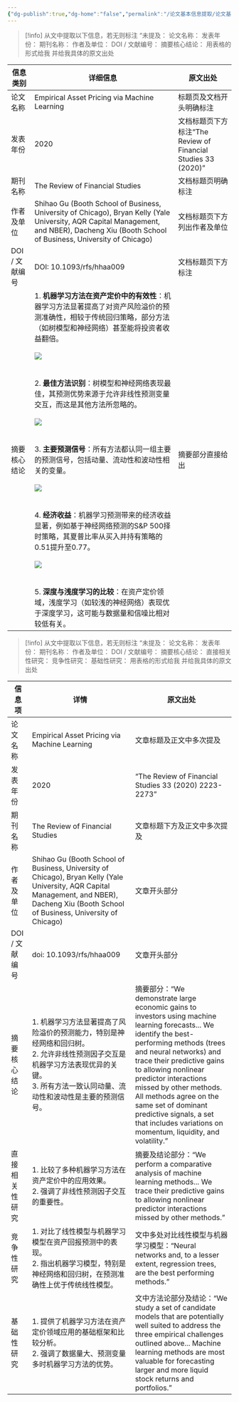 ```yaml
---
{"dg-publish":true,"dg-home":"false","permalink":"/论文基本信息提取/论文基本信息提取-文心一言/","tags":["gardenEntry"],"dgPassFrontmatter":true,"created":"2025-06-15T22:19:47.936+08:00"}
---
```



> [!info]
> 从文中提取以下信息，若无则标注 “未提及： 
> 论文名称： 
> 发表年份： 
> 期刊名称： 
> 作者及单位： 
> DOI / 文献编号： 
> 摘要核心结论： 
> 用表格的形式给我
> 并给我具体的原文出处

|信息类别|详细信息|原文出处|
|---|---|---|
|论文名称|Empirical Asset Pricing via Machine Learning|标题页及文档开头明确标注|
|发表年份|2020|文档标题页下方标注“The Review of Financial Studies 33 (2020)”|
|期刊名称|The Review of Financial Studies|文档标题页明确标注|
|作者及单位|Shihao Gu (Booth School of Business, University of Chicago), Bryan Kelly (Yale University, AQR Capital Management, and NBER), Dacheng Xiu (Booth School of Business, University of Chicago)|文档标题页下方列出作者及单位|
|DOI / 文献编号|DOI: 10.1093/rfs/hhaa009|文档标题页下方标注|
|摘要核心结论|1. **机器学习方法在资产定价中的有效性**：机器学习方法显著提高了对资产风险溢价的预测准确性，相较于传统回归策略，部分方法（如树模型和神经网络）甚至能将投资者收益翻倍。<br><br>![](https://nlp-eb.cdn.bcebos.com/static/eb/asset/staticplugin.62a1ea1d.png)<br><br>  <br>2. **最佳方法识别**：树模型和神经网络表现最佳，其预测优势来源于允许非线性预测变量交互，而这是其他方法所忽略的。<br><br>![](https://nlp-eb.cdn.bcebos.com/static/eb/asset/staticplugin.62a1ea1d.png)<br><br>  <br>3. **主要预测信号**：所有方法都认同一组主要的预测信号，包括动量、流动性和波动性相关的变量。<br><br>![](https://nlp-eb.cdn.bcebos.com/static/eb/asset/staticplugin.62a1ea1d.png)<br><br>  <br>4. **经济收益**：机器学习预测带来的经济收益显著，例如基于神经网络预测的S&P 500择时策略，其夏普比率从买入并持有策略的0.51提升至0.77。<br><br>![](https://nlp-eb.cdn.bcebos.com/static/eb/asset/staticplugin.62a1ea1d.png)<br><br>  <br>5. **深度与浅度学习的比较**：在资产定价领域，浅度学习（如较浅的神经网络）表现优于深度学习，这可能与数据量和信噪比相对较低有关。|摘要部分直接给出|
> [!info]
> 从文中提取以下信息，若无则标注 “未提及： 
> 论文名称： 
> 发表年份： 
> 期刊名称： 
> 作者及单位： 
> DOI / 文献编号： 
> 摘要核心结论： 
> 直接相关性研究：
> 竞争性研究：
> 基础性研究：
> 用表格的形式给我
> 并给我具体的原文出处

|信息项|详情|原文出处|
|---|---|---|
|论文名称|Empirical Asset Pricing via Machine Learning|文章标题及正文中多次提及|
|发表年份|2020|“The Review of Financial Studies 33 (2020) 2223-2273”|
|期刊名称|The Review of Financial Studies|文章标题下方及正文中多次提及|
|作者及单位|Shihao Gu (Booth School of Business, University of Chicago), Bryan Kelly (Yale University, AQR Capital Management, and NBER), Dacheng Xiu (Booth School of Business, University of Chicago)|文章开头部分|
|DOI / 文献编号|doi: 10.1093/rfs/hhaa009|文章开头部分|
|摘要核心结论|1. 机器学习方法显著提高了风险溢价的预测能力，特别是神经网络和回归树。  <br>2. 允许非线性预测因子交互是机器学习方法表现优异的关键。  <br>3. 所有方法一致认同动量、流动性和波动性是主要的预测信号。|摘要部分：“We demonstrate large economic gains to investors using machine learning forecasts... We identify the best-performing methods (trees and neural networks) and trace their predictive gains to allowing nonlinear predictor interactions missed by other methods. All methods agree on the same set of dominant predictive signals, a set that includes variations on momentum, liquidity, and volatility.”|
|直接相关性研究|1. 比较了多种机器学习方法在资产定价中的应用效果。  <br>2. 强调了非线性预测因子交互的重要性。|摘要及结论部分：“We perform a comparative analysis of machine learning methods... We trace their predictive gains to allowing nonlinear predictor interactions missed by other methods.”|
|竞争性研究|1. 对比了线性模型与机器学习模型在资产回报预测中的表现。  <br>2. 指出机器学习模型，特别是神经网络和回归树，在预测准确性上优于传统线性模型。|文中多处对比线性模型与机器学习模型：“Neural networks and, to a lesser extent, regression trees, are the best performing methods.”|
|基础性研究|1. 提供了机器学习方法在资产定价领域应用的基础框架和比较分析。  <br>2. 强调了数据量大、预测变量多时机器学习方法的优势。|文中方法论部分及结论：“We study a set of candidate models that are potentially well suited to address the three empirical challenges outlined above... Machine learning methods are most valuable for forecasting larger and more liquid stock returns and portfolios.”|